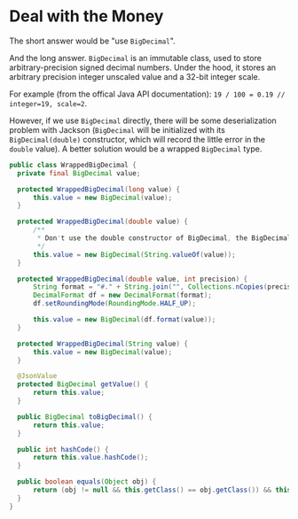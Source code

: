 # Deal with the Money

The short answer would be "use `BigDecimal`".

And the long answer. `BigDecimal` is an immutable class, used to store arbitrary-precision signed decimal numbers. Under the hood, it stores an arbitrary precision integer unscaled value and a 32-bit integer scale.

For example (from the offical Java API documentation): `19 / 100 = 0.19 // integer=19, scale=2`.

However, if we use `BigDecimal` directly, there will be some deserialization problem with Jackson (`BigDecimal` will be initialized with its `BigDecimal(double)` constructor, which will record the little error in the `double` value). A better solution would be a wrapped `BigDecimal` type.

  ```java
public class WrappedBigDecimal {
    private final BigDecimal value;

    protected WrappedBigDecimal(long value) {
        this.value = new BigDecimal(value);
    }

    protected WrappedBigDecimal(double value) {
        /**
         * Don't use the double constructor of BigDecimal, the BigDecimal will record the error in the double value.
         */
        this.value = new BigDecimal(String.valueOf(value));
    }

    protected WrappedBigDecimal(double value, int precision) {
        String format = "#." + String.join("", Collections.nCopies(precision, "#"));
        DecimalFormat df = new DecimalFormat(format);
        df.setRoundingMode(RoundingMode.HALF_UP);

        this.value = new BigDecimal(df.format(value));
    }

    protected WrappedBigDecimal(String value) {
        this.value = new BigDecimal(value);
    }

    @JsonValue
    protected BigDecimal getValue() {
        return this.value;
    }

    public BigDecimal toBigDecimal() {
        return this.value;
    }

    public int hashCode() {
        return this.value.hashCode();
    }

    public boolean equals(Object obj) {
        return (obj != null && this.getClass() == obj.getClass()) && this.value.equals(((WrappedBigDecimal) obj).value);
    }
}
  ```
